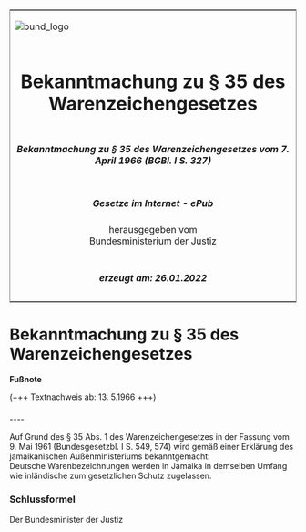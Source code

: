 <span id="DECKBLATT.html"></span>

<table border="0" frame="border" width="100%">

<tr valign="top">

<td align="left">

![bund\_logo](BfJ_2021_Web_de_de.gif)

</td>

<td align="right">

 

</td>

</tr>

<tr align="center" valign="middle">

<td colspan="2">

# Bekanntmachung zu § 35 des Warenzeichengesetzes

</td>

</tr>

<tr align="center" valign="middle">

<td colspan="2">

##### Bekanntmachung zu § 35 des Warenzeichengesetzes vom 7. April 1966 (BGBl. I S. 327)

</td>

</tr>

<tr align="center" valign="middle">

<td colspan="2">

  
  

##### Gesetze im Internet - ePub  
  
herausgegeben vom  
Bundesministerium der Justiz

</td>

</tr>

<tr align="center" valign="bottom">

<td colspan="2">

  
  

##### erzeugt am: 26.01.2022

</td>

</tr>

</table>

<span id="BJNR003270966.html"></span>

# Bekanntmachung zu § 35 des Warenzeichengesetzes

<div>

  
**Fußnote**

<div class="jnhtml">

<div>

<div class="jurAbsatz">

(+++ Textnachweis ab: 13. 5.1966 +++)

</div>

</div>

</div>

</div>

<span id="BJNR003270966BJNE000100304.html"></span>

###   
\----

<div>

<div class="jnhtml">

<div>

<div class="jurAbsatz">

Auf Grund des § 35 Abs. 1 des Warenzeichengesetzes in der Fassung vom 9.
Mai 1961 (Bundesgesetzbl. I S. 549, 574) wird gemäß einer Erklärung des
jamaikanischen Außenministeriums bekanntgemacht:  
Deutsche Warenbezeichnungen werden in Jamaika in demselben Umfang wie
inländische zum gesetzlichen Schutz zugelassen.

</div>

</div>

</div>

</div>

<span id="BJNR003270966BJNE000200304.html"></span>

### Schlussformel  

<div>

<div class="jnhtml">

<div>

<div class="jurAbsatz">

Der Bundesminister der Justiz

</div>

</div>

</div>

</div>
